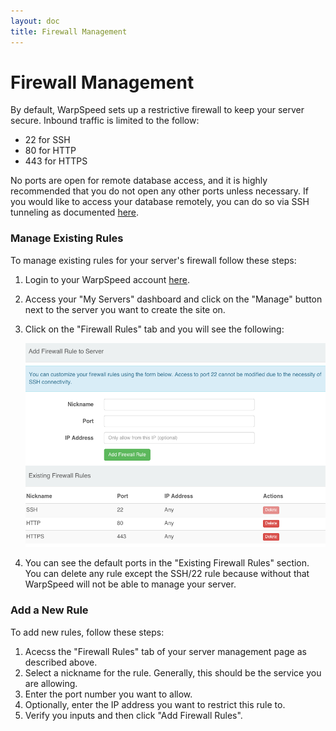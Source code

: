 ```yaml
---
layout: doc
title: Firewall Management
---
```


# Firewall Management

By default, WarpSpeed sets up a restrictive firewall to keep your server secure. Inbound traffic is limited to the follow:

- 22 for SSH
- 80  for HTTP
- 443 for HTTPS

No ports are open for remote database access, and it is highly recommended that you do not open any other ports unless necessary. If you would like to access your database remotely, you can do so via SSH tunneling as documented [here](/v1/database-setup-and-access).

### Manage Existing Rules

To manage existing rules for your server's firewall follow these steps:

1. Login to your WarpSpeed account [here](https://warpspeed.io/login).
1. Access your "My Servers" dashboard and click on the "Manage" button next to the server you want to create the site on.
1. Click on the "Firewall Rules" tab and you will see the following:

	![](/v1/img/firewall_management.png)

1. You can see the default ports in the "Existing Firewall Rules" section. You can delete any rule except the SSH/22 rule because without that WarpSpeed will not be able to manage your server.

### Add a New Rule

To add new rules, follow these steps:

1. Acecss the "Firewall Rules" tab of your server management page as described above.
1. Select a nickname for the rule. Generally, this should be the service you are allowing.
1. Enter the port number you want to allow.
1. Optionally, enter the IP address you want to restrict this rule to.
1. Verify you inputs and then click "Add Firewall Rules".

